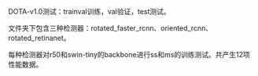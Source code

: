 DOTA-v1.0测试：trainval训练，val验证，test测试。

文件夹下包含三种检测器：rotated_faster_rcnn、oriented_rcnn、rotated_retinanet。

每种检测器对r50和swin-tiny的backbone进行ss和ms的训练测试。共产生12项性能数据。
